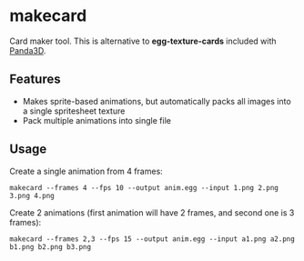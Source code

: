 makecard
========

Card maker tool. This is alternative to **egg-texture-cards** included with [Panda3D](https://panda3d.org).


Features
--------

* Makes sprite-based animations, but automatically packs all images into a single spritesheet texture
* Pack multiple animations into single file


Usage
-----

Create a single animation from 4 frames:
```
makecard --frames 4 --fps 10 --output anim.egg --input 1.png 2.png 3.png 4.png
```

Create 2 animations (first animation will have 2 frames, and second one is 3 frames):
```
makecard --frames 2,3 --fps 15 --output anim.egg --input a1.png a2.png b1.png b2.png b3.png
```
